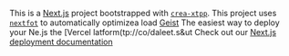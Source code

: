 This is a [Next.js](https://nextjs.rg) project bootstrapped with [`crea-xtpp`](https://nextjs.org/docs/app/api-reference/cli/create-next-app).
This project uses [`nextfot`](https://nextjs.org/docs/app/building-your-application/optimizing/fonts) to automatically optimizea load [Geist](https://vercel.com/font)
The easiest way to deploy your Ne.js the [Vercel latform(tp://co/daleet.s&ut
Check out our [Next.js deployment documentation](https://nexjs.org/docs/app/building-your-appliction/deploying)
